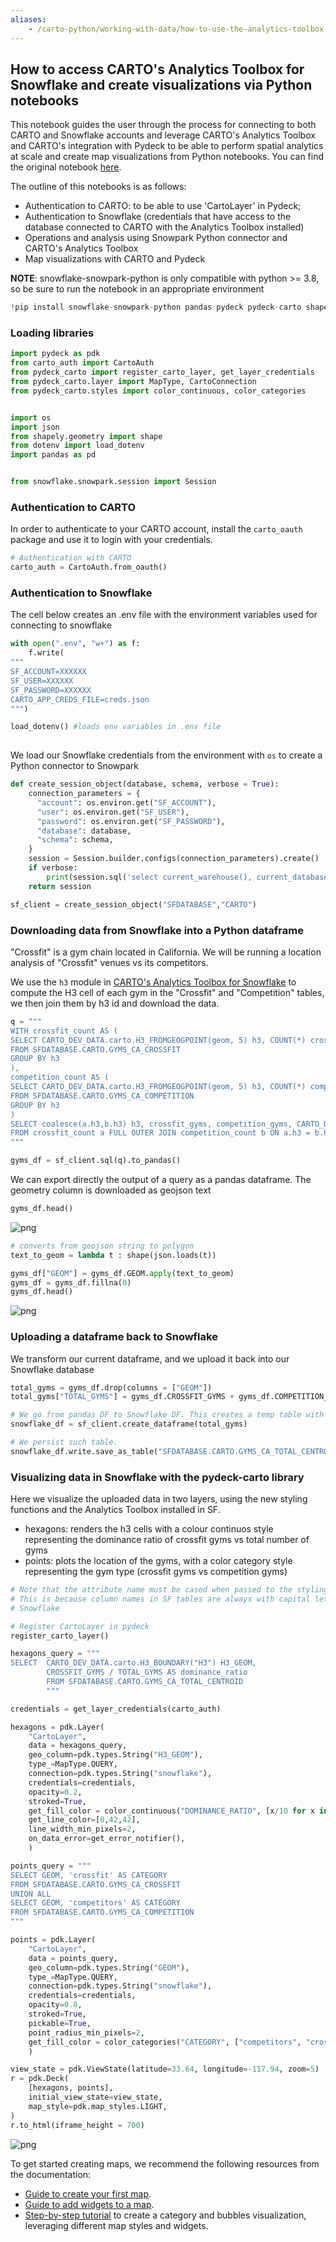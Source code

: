```yaml
---
aliases:
    - /carto-python/working-with-data/how-to-use-the-analytics-toolbox-for-snowflake
---
```


## How to access CARTO's Analytics Toolbox for Snowflake and create visualizations via Python notebooks

This notebook guides the user through the process for connecting to both CARTO and Snowflake accounts and leverage CARTO's Analytics Toolbox and CARTO's integration with Pydeck to be able to perform spatial analytics at scale and create map visualizations from Python notebooks. You can find the original notebook [here](https://github.com/CartoDB/research-public/blob/master/pydeck-carto/Snowflake_CARTO_and_Pydeck_integration_for_map_visualizations_in_notebooks_V2.ipynb).

The outline of this notebooks is as follows:

* Authentication to CARTO: to be able to use 'CartoLayer' in Pydeck;
* Authentication to Snowflake (credentials that have access to the database connected to CARTO with the Analytics Toolbox installed)   
* Operations and analysis using Snowpark Python connector and CARTO's Analytics Toolbox
* Map visualizations with CARTO and Pydeck



**NOTE**: snowflake-snowpark-python is only compatible with python >= 3.8, so be sure to run the notebook in an appropriate environment



```python
!pip install snowflake-snowpark-python pandas pydeck pydeck-carto shapely python-dotenv
```

### Loading libraries


```python
import pydeck as pdk
from carto_auth import CartoAuth
from pydeck_carto import register_carto_layer, get_layer_credentials
from pydeck_carto.layer import MapType, CartoConnection
from pydeck_carto.styles import color_continuous, color_categories


import os
import json
from shapely.geometry import shape
from dotenv import load_dotenv
import pandas as pd


from snowflake.snowpark.session import Session

```

### Authentication to CARTO
In order to authenticate to your CARTO account, install the `carto_oauth` package and use it to login with your credentials.


```python
# Authentication with CARTO
carto_auth = CartoAuth.from_oauth()
```

### Authentication to Snowflake
The cell below creates an .env file with the environment variables used for connecting to snowflake


```python
with open(".env", "w+") as f:
    f.write(
"""
SF_ACCOUNT=XXXXXX
SF_USER=XXXXXX
SF_PASSWORD=XXXXXX
CARTO_APP_CREDS_FILE=creds.json
""")

load_dotenv() #loads env variables in .env file
    
```



We load our Snowflake credentials from the environment with `os` to create a Python connector to Snowpark 



```python
def create_session_object(database, schema, verbose = True):
    connection_parameters = {
      "account": os.environ.get("SF_ACCOUNT"),
      "user": os.environ.get("SF_USER"),
      "password": os.environ.get("SF_PASSWORD"),
      "database": database,
      "schema": schema,
    }
    session = Session.builder.configs(connection_parameters).create()
    if verbose:
        print(session.sql('select current_warehouse(), current_database(), current_schema()').collect())
    return session
```


```python
sf_client = create_session_object("SFDATABASE","CARTO")
```


### Downloading data from Snowflake into a Python dataframe

"Crossfit" is a gym chain located in California. We will be running a location analysis of "Crossfit" venues vs its competitors. 

We use the `h3` module in [CARTO's Analytics Toolbox for Snowflake](https://docs.carto.com/analytics-toolbox-snowflake/overview/getting-started/) to compute the H3 cell of each gym in the "Crossfit" and "Competition" tables, we then join them by h3 id and download the data.


```python
q = """
WITH crossfit_count AS (
SELECT CARTO_DEV_DATA.carto.H3_FROMGEOGPOINT(geom, 5) h3, COUNT(*) crossfit_gyms
FROM SFDATABASE.CARTO.GYMS_CA_CROSSFIT
GROUP BY h3
),
competition_count AS (
SELECT CARTO_DEV_DATA.carto.H3_FROMGEOGPOINT(geom, 5) h3, COUNT(*) competition_gyms
FROM SFDATABASE.CARTO.GYMS_CA_COMPETITION
GROUP BY h3
)
SELECT coalesce(a.h3,b.h3) h3, crossfit_gyms, competition_gyms, CARTO_DEV_DATA.carto.H3_BOUNDARY(coalesce(a.h3,b.h3)) geom
FROM crossfit_count a FULL OUTER JOIN competition_count b ON a.h3 = b.h3  
"""
```


```python
gyms_df = sf_client.sql(q).to_pandas()
```

We can export directly the output of a query as a pandas dataframe. The geometry column is downloaded as geojson text


```python
gyms_df.head()
```


    
![png](/img/carto-python/sf-notebook/output_16_0.png)
    



```python
# converts from geojson string to polygon
text_to_geom = lambda t : shape(json.loads(t))

gyms_df["GEOM"] = gyms_df.GEOM.apply(text_to_geom)
gyms_df = gyms_df.fillna(0)
gyms_df.head()
```


    
![png](/img/carto-python/sf-notebook/output_17_0.png)
    


### Uploading a dataframe back to Snowflake

We transform our current dataframe, and we upload it back into our Snowflake database


```python
total_gyms = gyms_df.drop(columns = ["GEOM"])
total_gyms["TOTAL_GYMS"] = gyms_df.CROSSFIT_GYMS + gyms_df.COMPETITION_GYMS

# We go from pandas DF to Snowflake DF. This creates a temp table with the data, which will be dropped at the end of the session.
snowflake_df = sf_client.create_dataframe(total_gyms)

# We persist such table.
snowflake_df.write.save_as_table("SFDATABASE.CARTO.GYMS_CA_TOTAL_CENTROID", mode = "overwrite")
```

### Visualizing data in Snowflake with the pydeck-carto library 

Here we visualize the uploaded data in two layers, using the new styling functions and the Analytics Toolbox installed in SF.
* hexagons: renders the h3 cells with a colour continuos style representing the dominance ratio of crossfit gyms vs total number of gyms
* points: plots the location of the gyms, with a color category style representing the gym type (crossfit gyms vs competition gyms)


```python
# Note that the attribute name must be cased when passed to the styling functions even though in the query is uncased. 
# This is because column names in SF tables are always with capital letters
# Snowflake

# Register CartoLayer in pydeck
register_carto_layer()

hexagons_query = """
SELECT  CARTO_DEV_DATA.carto.H3_BOUNDARY("H3") H3_GEOM,
        CROSSFIT_GYMS / TOTAL_GYMS AS dominance_ratio
        FROM SFDATABASE.CARTO.GYMS_CA_TOTAL_CENTROID
        """

credentials = get_layer_credentials(carto_auth)

hexagons = pdk.Layer(
    "CartoLayer",
    data = hexagons_query,
    geo_column=pdk.types.String("H3_GEOM"),
    type_=MapType.QUERY,
    connection=pdk.types.String("snowflake"),
    credentials=credentials,
    opacity=0.2,
    stroked=True,
    get_fill_color = color_continuous("DOMINANCE_RATIO", [x/10 for x in range(10)], colors = "Tropic"),
    get_line_color=[0,42,42],
    line_width_min_pixels=2,
    on_data_error=get_error_notifier(),
    )

points_query = """
SELECT GEOM, 'crossfit' AS CATEGORY
FROM SFDATABASE.CARTO.GYMS_CA_CROSSFIT
UNION ALL
SELECT GEOM, 'competitors' AS CATEGORY
FROM SFDATABASE.CARTO.GYMS_CA_COMPETITION
"""

points = pdk.Layer(
    "CartoLayer",
    data = points_query,
    geo_column=pdk.types.String("GEOM"),
    type_=MapType.QUERY,
    connection=pdk.types.String("snowflake"),
    credentials=credentials,
    opacity=0.8,
    stroked=True,
    pickable=True,
    point_radius_min_pixels=2,
    get_fill_color = color_categories("CATEGORY", ["competitors", "crossfit"], colors = "Tropic")
    )

view_state = pdk.ViewState(latitude=33.64, longitude=-117.94, zoom=5)
r = pdk.Deck(
    [hexagons, points],
    initial_view_state=view_state,
    map_style=pdk.map_styles.LIGHT,
)
r.to_html(iframe_height = 700)
```

![png](/img/carto-python/sf-notebook/sf_map.png)

To get started creating maps, we recommend the following resources from the documentation:
* [Guide to create your first map](https://docs.carto.com/carto-user-manual/overview/getting-started/#quickstart-guide-to-create-your-first-map).
* [Guide to add widgets to a map](https://docs.carto.com/carto-user-manual/maps/map-settings/#widgets).
* [Step-by-step tutorial](https://docs.carto.com/carto-user-manual/tutorials/build-a-categories-and-bubbles-visualization/) to create a category and bubbles visualization, leveraging different map styles and widgets.